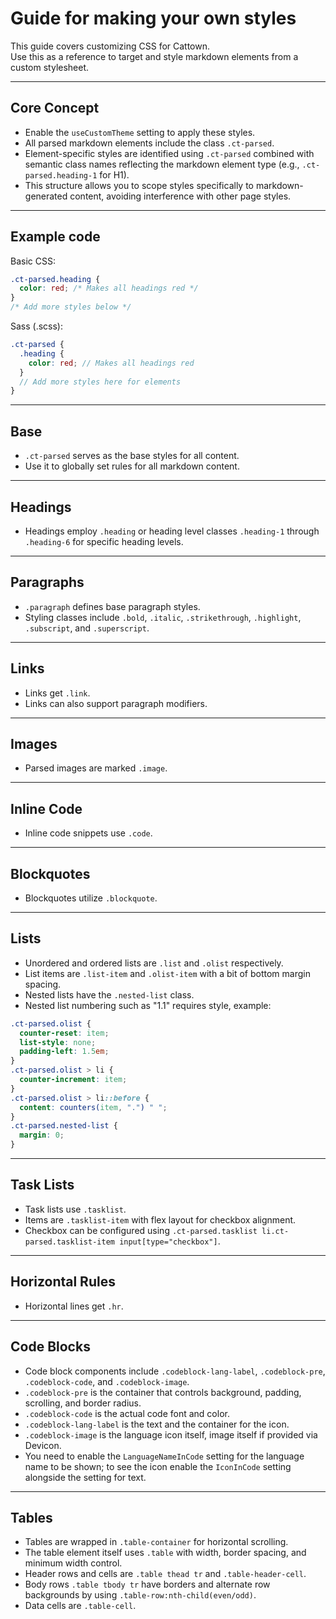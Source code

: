 # Guide for making your own styles  
This guide covers customizing CSS for Cattown.  
Use this as a reference to target and style markdown elements from a custom stylesheet.  
___  
## Core Concept  
- Enable the `useCustomTheme` setting to apply these styles.  
- All parsed markdown elements include the class `.ct-parsed`.  
- Element-specific styles are identified using `.ct-parsed` combined with semantic class names reflecting the markdown element type (e.g., `.ct-parsed.heading-1` for H1).  
- This structure allows you to scope styles specifically to markdown-generated content, avoiding interference with other page styles.  
___  
## Example code  
Basic CSS:  
``` CSS
.ct-parsed.heading {
  color: red; /* Makes all headings red */
}
/* Add more styles below */
```
Sass (.scss):  
``` SCSS
.ct-parsed {
  .heading {
    color: red; // Makes all headings red
  }
  // Add more styles here for elements
}
```
___  
## Base  
- `.ct-parsed` serves as the base styles for all content.  
- Use it to globally set rules for all markdown content.  
___  
## Headings  
- Headings employ `.heading` or heading level classes `.heading-1` through `.heading-6` for specific heading levels.  
___  
## Paragraphs  
- `.paragraph` defines base paragraph styles.  
- Styling classes include `.bold`, `.italic`, `.strikethrough`, `.highlight`, `.subscript`, and `.superscript`.  
___  
## Links  
- Links get `.link`.  
- Links can also support paragraph modifiers.  
___  
## Images  
- Parsed images are marked `.image`.  
___  
## Inline Code  
- Inline code snippets use `.code`.  
___  
## Blockquotes  
- Blockquotes utilize `.blockquote`.  
___  
## Lists  
- Unordered and ordered lists are `.list` and `.olist` respectively.  
- List items are `.list-item` and `.olist-item` with a bit of bottom margin spacing.  
- Nested lists have the `.nested-list` class.  
- Nested list numbering such as "1.1" requires style, example:  
``` CSS
.ct-parsed.olist {
  counter-reset: item;
  list-style: none;
  padding-left: 1.5em;
}
.ct-parsed.olist > li {
  counter-increment: item;
}
.ct-parsed.olist > li::before {
  content: counters(item, ".") " ";
}
.ct-parsed.nested-list {
  margin: 0;
}
```
___  
## Task Lists  
- Task lists use `.tasklist`.  
- Items are `.tasklist-item` with flex layout for checkbox alignment.  
- Checkbox can be configured using `.ct-parsed.tasklist li.ct-parsed.tasklist-item input[type="checkbox"]`.  
___  
## Horizontal Rules  
- Horizontal lines get `.hr`.  
___  
## Code Blocks  
- Code block components include `.codeblock-lang-label`, `.codeblock-pre`, `.codeblock-code`, and `.codeblock-image`.  
- `.codeblock-pre` is the container that controls background, padding, scrolling, and border radius.  
- `.codeblock-code` is the actual code font and color.  
- `.codeblock-lang-label` is the text and the container for the icon.  
- `.codeblock-image` is the language icon itself, image itself if provided via Devicon.  
- You need to enable the `LanguageNameInCode` setting for the language name to be shown; to see the icon enable the `IconInCode` setting alongside the setting for text.  
___  
## Tables  
- Tables are wrapped in `.table-container` for horizontal scrolling.  
- The table element itself uses `.table` with width, border spacing, and minimum width control.  
- Header rows and cells are `.table thead tr` and `.table-header-cell`.  
- Body rows `.table tbody tr` have borders and alternate row backgrounds by using `.table-row:nth-child(even/odd)`.  
- Data cells are `.table-cell`.  
